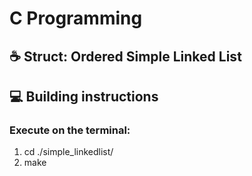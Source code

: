 #  C Programming

## ☕ Struct: Ordered Simple Linked List

## 💻 Building instructions

### Execute on the terminal: 
1. cd ./simple_linkedlist/
2. make

